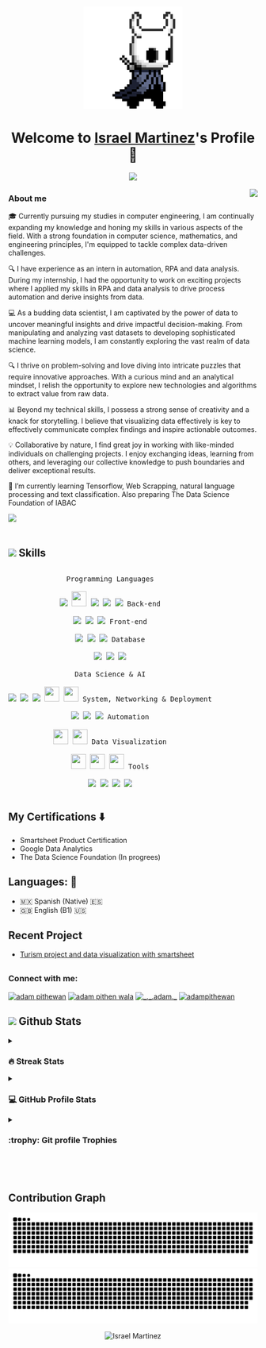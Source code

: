 <p align="center">
  <br>
  <samp>
   

</samp>

  <img src="https://raw.githubusercontent.com/TanZng/TanZng/master/assets/hollor_knight3.gif" width="200"/>

</p>

<p align="center">
  <h1 align="center">Welcome to <a href="https://github.com/Israwss">Israel Martinez</a>'s Profile 👋</h1>
</p>
<p align="center">
  <a align="center" href="https://github.com/DenverCoder1/readme-typing-svg"><img src="https://readme-typing-svg.herokuapp.com?&font=IBM+Plex+Sans&color=F72EE2&size=25&lines=Welcome+to+my+GitHub+Profile!;I'm+a+Computer+Engineering+Student;Aspiring+Data+Scientist" /></a>
</p>

<img align="right" src="https://media.giphy.com/media/M9gbBd9nbDrOTu1Mqx/giphy.gif">


<h3><b>About me</b></h3>

<p>🎓 Currently pursuing my studies in computer engineering, I am continually expanding my knowledge and honing my skills in various aspects of the field. With a strong foundation in computer science, mathematics, and engineering principles, I'm equipped to tackle complex data-driven challenges.

🔍 I have experience as an intern in automation, RPA and data analysis. During my internship, I had the opportunity to work on exciting projects where I applied my skills in RPA and data analysis to drive process automation and derive insights from data.

💻 As a budding data scientist, I am captivated by the power of data to uncover meaningful insights and drive impactful decision-making. From manipulating and analyzing vast datasets to developing sophisticated machine learning models, I am constantly exploring the vast realm of data science.

🔍 I thrive on problem-solving and love diving into intricate puzzles that require innovative approaches. With a curious mind and an analytical mindset, I relish the opportunity to explore new technologies and algorithms to extract value from raw data.

📊 Beyond my technical skills, I possess a strong sense of creativity and a knack for storytelling. I believe that visualizing data effectively is key to effectively communicate complex findings and inspire actionable outcomes.

💡 Collaborative by nature, I find great joy in working with like-minded individuals on challenging projects. I enjoy exchanging ideas, learning from others, and leveraging our collective knowledge to push boundaries and deliver exceptional results.

🌱 I’m currently learning Tensorflow, Web Scrapping, natural language processing and text classification. Also preparing The Data Science Foundation of IABAC		

</p>

<img src="https://user-images.githubusercontent.com/73097560/115834477-dbab4500-a447-11eb-908a-139a6edaec5c.gif"><br><br>

## <img src="https://media2.giphy.com/media/QssGEmpkyEOhBCb7e1/giphy.gif?cid=ecf05e47a0n3gi1bfqntqmob8g9aid1oyj2wr3ds3mg700bl&rid=giphy.gif" width ="25"><b> Skills</b>

<p style="display: inline-block;" align="center">
  <kbd>
    <kbd>Programming Languages</kbd>
    <br>
    <br>
    <img width="30px" src="https://cdn.jsdelivr.net/gh/devicons/devicon/icons/python/python-plain.svg" /> 
    <img width="30px" height="30px" src="https://www.r-project.org/logo/Rlogo.svg" /> 
    <img width="30px" src="https://cdn.jsdelivr.net/gh/devicons/devicon/icons/csharp/csharp-plain.svg" /> 
    <img width="30px" src="https://cdn.jsdelivr.net/gh/devicons/devicon/icons/java/java-plain.svg" /> 
    <img width="30px" src="https://cdn.jsdelivr.net/gh/devicons/devicon/icons/c/c-plain.svg" /> 
  </kbd>
  <kbd>
    <kbd>Back-end</kbd>
    <br>
    <br>
    <img width="30px" src="https://cdn.jsdelivr.net/gh/devicons/devicon/icons/dotnetcore/dotnetcore-original.svg" />
    <img width="30px" src="https://cdn.jsdelivr.net/gh/devicons/devicon/icons/dot-net/dot-net-original.svg" />
    <img width="30px" src="https://cdn.jsdelivr.net/gh/devicons/devicon/icons/sqlalchemy/sqlalchemy-plain.svg" />
  </kbd>
  <kbd>
    <kbd>Front-end</kbd>
    <br>
    <br>
    <img width="30px" src="https://cdn.jsdelivr.net/gh/devicons/devicon/icons/html5/html5-original.svg" /> 
    <img width="30px" src="https://cdn.jsdelivr.net/gh/devicons/devicon/icons/css3/css3-plain.svg" /> 
    <img width="30px" src="https://cdn.jsdelivr.net/gh/devicons/devicon/icons/javascript/javascript-original.svg" />
  </kbd>
  <kbd>
    <kbd>Database</kbd>
    <br>
    <br>
    <img width="30px" src="https://cdn.jsdelivr.net/gh/devicons/devicon/icons/mysql/mysql-plain.svg" />
    <img width="30px" src="https://cdn.jsdelivr.net/gh/devicons/devicon/icons/microsoftsqlserver/microsoftsqlserver-plain.svg" />
    <img width="30px" src="https://cdn.jsdelivr.net/gh/devicons/devicon/icons/mongodb/mongodb-plain.svg" />
  </kbd>
  <br>
  <br>
  <kbd>
    <kbd>Data Science & AI</kbd>
    <br>
    <br>
    <img width="30px" src="https://cdn.jsdelivr.net/gh/devicons/devicon/icons/tensorflow/tensorflow-original.svg" />
    <img width="30px" src="https://cdn.jsdelivr.net/gh/devicons/devicon/icons/numpy/numpy-original.svg" />
    <img width="30px" src="https://cdn.jsdelivr.net/gh/devicons/devicon/icons/pandas/pandas-original.svg" />
    <img width="30px" height="30px" src="https://www.vectorlogo.zone/logos/pytorch/pytorch-ar21.svg"/>
   <img width="30px" height="30px" src="https://upload.wikimedia.org/wikipedia/commons/0/05/Scikit_learn_logo_small.svg" />
  </kbd>
 
  <kbd>
    <kbd>System, Networking & Deployment</kbd>
    <br>
    <br>
    <img width="30px" src="https://cdn.jsdelivr.net/gh/devicons/devicon/icons/azure/azure-plain.svg" />
    <img width="30px" src="https://cdn.jsdelivr.net/gh/devicons/devicon/icons/git/git-plain.svg" />
    <img width="30px" src="https://cdn.jsdelivr.net/gh/devicons/devicon/icons/docker/docker-plain.svg" />
  </kbd>
  <kbd>
    <kbd>Automation</kbd>
    <br>
    <br>
    <img width="30px" height="30px"src="https://www.vectorlogo.zone/logos/zapier/zapier-ar21.svg" />
    <img width="30px" height="30px"src="https://upload.wikimedia.org/wikipedia/commons/6/6e/Blue_Prism_logo.svg" />
  </kbd>
   <kbd>
    <kbd>Data Visualization</kbd>
    <br>
    <br>
    <img width="30px" height="30px"src="https://cdn.worldvectorlogo.com/logos/tableau-software.svg" />
    <img width="30px" height="30px"src="https://cdn.worldvectorlogo.com/logos/r-studio-1.svg" />
     <img width="30px" height="30px"src="https://cdn.worldvectorlogo.com/logos/looker-1.svg" />
  </kbd>
  <kbd>
    <kbd>Tools</kbd>
    <br>
    <br>
    <img width="30px" src="https://cdn.jsdelivr.net/gh/devicons/devicon/icons/vscode/vscode-original.svg" />
    <img width="30px" src="https://cdn.jsdelivr.net/gh/devicons/devicon/icons/jupyter/jupyter-original.svg" />
    <img width="30px" src="https://www.vectorlogo.zone/logos/pytorch/pytorch-icon.svg" />
    <img width="30px" src="https://cdn.jsdelivr.net/gh/devicons/devicon/icons/visualstudio/visualstudio-plain.svg" />
  </kbd>
  
</p>

##



## My Certifications :arrow_down:

- Smartsheet Product Certification
- Google Data Analytics
- The Data Science Foundation (In progrees) 

##

## Languages: :speech_balloon:

- 🇲🇽 Spanish (Native) 🇪🇸
- 🇬🇧 English (B1) 🇺🇸
##

## Recent Project
<!-- BLOG-POST-LIST:START -->
- [Turism project and data visualization with smartsheet](https://app.smartsheet.com/b/publish?EQBCT=5c5b773810e24f1487bc9325095d5e27)
##


### Connect with me:
<p align="left">
  <a href="https://www.linkedin.com/in/israel-mart%C3%ADnez-jim%C3%A9nez-60225a1b0/" target="blank"><img align="center"
      src="https://raw.githubusercontent.com/rahuldkjain/github-profile-readme-generator/master/src/images/icons/Social/linked-in-alt.svg"
      alt="adam pithewan" height="30" width="40" /></a>
  <a href="https://www.facebook.com/there.is.only.dead.space.here" target="blank"><img align="center"
      src="https://raw.githubusercontent.com/rahuldkjain/github-profile-readme-generator/master/src/images/icons/Social/facebook.svg"
      alt="adam pithen wala" height="30" width="40" /></a>
  <a href="https://www.instagram.com/isra_cuellar12w/" target="blank"><img align="center"
      src="https://raw.githubusercontent.com/rahuldkjain/github-profile-readme-generator/master/src/images/icons/Social/instagram.svg"
      alt="_._.adam._" height="30" width="40" /></a>
 <a href="https://twitter.com/Isra12w" target="blank"><img align="center"
      src="https://raw.githubusercontent.com/rahuldkjain/github-profile-readme-generator/master/src/images/icons/Social/twitter.svg"
      alt="adampithewan" height="30" width="40" /></a>
</p>

##




## <picture> <img src = "https://github.com/7oSkaaa/7oSkaaa/blob/main/Images/Statistics.gif?raw=true" width = 50px>  </picture> Github Stats

<details><summary><h3> 🔥 Streak Stats</h3></summary>

----	

<p align="center"><img src="https://github-readme-streak-stats.herokuapp.com/?user=Israwss&theme=tokyonight_duo" alt="Israwss" /></p>

</details>
  
<details><summary><h3>💻 GitHub Profile Stats</h3></summary>

----
<p align="center">
    <a href="https://github.com/Israwss">
	    <img alt="Israwss's Github Stats" src="https://github-readme-stats.vercel.app/api?username=Israwss&show_icons=true&count_private=true&locale=en&theme=tokyonight&layout=compact" height="230px"/></a>
	  <img src="https://github-readme-stats.vercel.app/api/top-langs?username=Israwss&langs_count=10&show_icons=true&locale=en&theme=tokyonight" alt="Israwss" height="230px"/>
	

<br/>


</details>



<details><summary> <h3> :trophy: Git profile Trophies </h3></summary>

----
	
<p align="center"> <a href="https://github.com/Israwss/github-profile-trophy"><img src="https://github-profile-trophy.vercel.app/?username=Israwss&layout=compact&theme=tokyonight&column=4&margin-w=15&margin-h=15" alt="Israwss" /></a> </p>


	
</details>
	


</br></br>
	



  
## Contribution Graph


![github contribution grid snake animation](https://raw.githubusercontent.com/Israwss/Israwss/output/github-contribution-grid-snake.svg#gh-dark-mode-only)
![github contribution grid snake animation](https://raw.githubusercontent.com/Israwss/Israwss/output/github-contribution-grid-snake.svg#gh-light-mode-only)

<p align="center"> <img src="https://komarev.com/ghpvc/?username=Israwss&label=Profile%20views&color=blueviolet&style=flat" alt="Israel Martinez" /> </p>

##


























